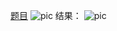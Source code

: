[题目](https://leetcode.cn/problems/remove-duplicate-letters/description/)
![pic](img.png)
结果：
![pic](result.png)